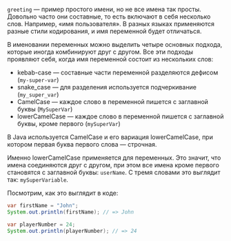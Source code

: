 
`greeting` — пример простого имени, но не все имена так просты. Довольно часто они составные, то есть включают в себя несколько слов. Например, «имя пользователя». В разных языках применяются разные стили кодирования, и имя переменной будет отличаться.

В именовании переменных можно выделить четыре основных подхода, которые иногда комбинируют друг с другом. Все эти подходы проявляют себя, когда имя переменной состоит из нескольких слов:

* kebab-case — составные части переменной разделяются дефисом (`my-super-var`)
* snake_case — для разделения используется подчеркивание (`my_super_var`)
* CamelCase  — каждое слово в переменной пишется с заглавной буквы (`MySuperVar`)
* lowerCamelCase — каждое слово в переменной пишется с заглавной буквы, кроме первого (`mySuperVar`)

В Java используется CamelCase и его вариация lowerCamelCase, при котором первая буква первого слова — строчная.

Именно lowerCamelCase применяется для переменных. Это значит, что имена соединяются друг с другом, при этом все имена кроме первого становятся с заглавной буквы: `userName`. С тремя словами это выглядит так: `mySuperVariable`.

Посмотрим, как это выглядит в коде:

```java
var firstName = "John";
System.out.println(firstName); // => John

var playerNumber = 24;
System.out.println(playerNumber); // => 24
```
